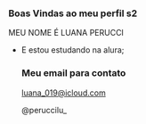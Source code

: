 ### Boas Vindas ao meu perfil s2

MEU NOME É LUANA PERUCCI

- E estou estudando na alura;

  ### Meu email para contato
  luana_019@icloud.com

  @peruccilu_
